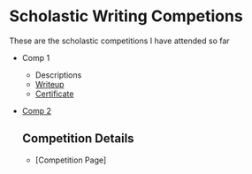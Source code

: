 # Scholastic Writing Competions
These are the scholastic competitions I have attended so far
* Comp 1
  * Descriptions
  * [Writeup](./Scholastic_2023_Short_Story_Faizaan_Syed.pdf)
  * [Certificate](./Certificate_2023_GoldKey_Faizaan_Syed.pdf)
* [Comp 2]()

  ## Competition Details
  * [Competition Page]
